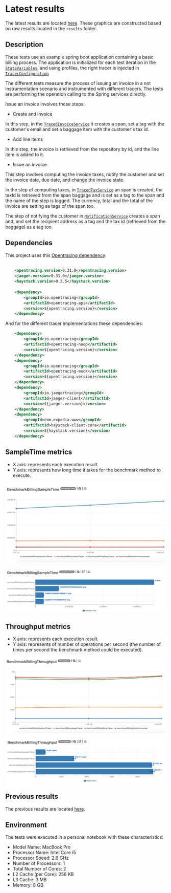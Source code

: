 # Latest results

The latest results are located [here](http://jmh.morethan.io/?sources=https://raw.githubusercontent.com/gsoria/opentracing-java-benchmark/master/opentracing-benchmark-spring-boot/results/jmh-2019-04-07-13-31-21.json,https://raw.githubusercontent.com/gsoria/opentracing-java-benchmark/master/opentracing-benchmark-spring-boot/results/jmh-2019-04-07-13-45-48.json,https://raw.githubusercontent.com/gsoria/opentracing-java-benchmark/master/opentracing-benchmark-spring-boot/results/jmh-2019-04-07-14-00-29.json&topBar=Opentracing%20spring%20boot).
These graphics are constructed based on raw results located in the ``results`` folder.

## Description

These tests use an example spring boot application containing a basic billing process. The application is 
initialized for each test iteration in the [`StateVariables`](src/main/java/io/opentracing/contrib/benchmarks/BenchmarkBillingBase.java), 
and using profiles, the right tracer is injected in [`TracerConfiguration`](src/main/java/io/opentracing/contrib/benchmarks/config/TracerConfiguration.java) 
   
The different tests measure the process of issuing an invoice in a not instrumentation scenario and instrumented with different tracers. 
The tests are performing the operation calling to the Spring services directly.

Issue an invoice involves these steps:

- Create and invoice

In this step, in the [`TracedInvoiceService`](src/main/java/io/opentracing/contrib/benchmarks/billing/service/traced/TracedInvoiceService.java) it creates a span, set a tag with the customer's email and set a baggage item with the customer's tax id.

- Add line items

In this step, the invoice is retrieved from the repository by id, and the line item is added to it. 

- Issue an invoice

This step involves computing the invoice taxes, notify the customer and set the invoice date, due date, and change the invoice state. 

In the step of computing taxes, in [`TracedTaxService`](src/main/java/io/opentracing/contrib/benchmarks/billing/service/traced/TracedTaxService.java) an span is created, the taxId is retrieved from the span baggage and is set as a tag to the span and the name of the step is logged. The currency, total and the total of the invoice are setting as tags of the span too.

The step of notifying the customer in [`NotificationService`](src/main/java/io/opentracing/contrib/benchmarks/billing/service/traced/TracedNotificationService.java) creates a span and, and set the recipient address as a tag and the tax id (retrieved from the baggage) as a tag too.  

## Dependencies

This project uses this [Opentracing dependency](https://github.com/opentracing/opentracing-java):

```xml

    <opentracing.version>0.31.0</opentracing.version>
    <jaeger.version>0.31.0</jaeger.version>
    <haystack.version>0.2.5</haystack.version>

    <dependency>
        <groupId>io.opentracing</groupId>
        <artifactId>opentracing-api</artifactId>
	    <version>${opentracing.version}</version>
    </dependency>
```

And for the different tracer implementations these dependencies:

```xml
    <dependency>
        <groupId>io.opentracing</groupId>
        <artifactId>opentracing-noop</artifactId>
        <version>${opentracing.version}</version>
    </dependency>
    <dependency>
        <groupId>io.opentracing</groupId>
        <artifactId>opentracing-mock</artifactId>
        <version>${opentracing.version}</version>
    </dependency>
    <dependency>
        <groupId>io.jaegertracing</groupId>
        <artifactId>jaeger-client</artifactId>
        <version>${jaeger.version}</version>
    </dependency>
    <dependency>
        <groupId>com.expedia.www</groupId>
        <artifactId>haystack-client-core</artifactId>
        <version>${haystack.version}</version>
    </dependency>
```

## SampleTime metrics

- X axis: represents each execution result.
- Y axis: represents how long time it takes for the benchmark method to execute.

![BenchmarkBillingSampleTime-3](results-imgs/BenchmarkBillingSampleTime.3.png)

![BenchmarkBillingSampleTime-4](results-imgs/BenchmarkBillingSampleTime.4.png)

## Throughput metrics

- X axis: represents each execution result.
- Y axis: represents of number of operations per second  (the number of times per second the benchmark method could be executed).

![BenchmarkBillingThroughput-3](results-imgs/BenchmarkBillingThroughput.3.png)

![BenchmarkBillingThroughput-4](results-imgs/BenchmarkBillingThroughput.4.png)

## Previous results
The previous results are located [here](results-md/previous.md).

## Environment
The tests were executed in a personal notebook with these characteristics:

- Model Name:	MacBook Pro
- Processor Name:	Intel Core i5
- Processor Speed:	2.6 GHz
- Number of Processors:	1
- Total Number of Cores:	2
- L2 Cache (per Core):	256 KB
- L3 Cache:	3 MB
- Memory:	8 GB

